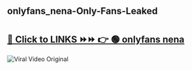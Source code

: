 
 ## onlyfans_nena-Only-Fans-Leaked

# <h2><a href="https://clipsfans.com/onlyfans_nena&ref=git">🔗 Click to LINKS ⏩⏩ 👉 🟢 onlyfans nena </a></h2>

<a href="https://clipsfans.com/onlyfans_nena&ref=git" rel="nofollow" data-target="animated-image.originalLink"><img src="https://i.ibb.co.com/xMMVF88/686577567.gif" alt="Viral Video Original" style="max-width: 100%; display: inline-block;" data-target="animated-image.originalImage"></a>

